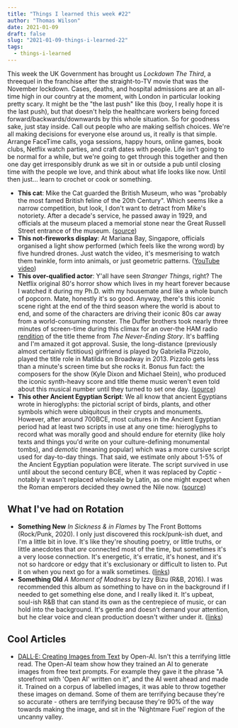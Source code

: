 ```yaml
---
title: "Things I learned this week #22"
author: "Thomas Wilson"
date: 2021-01-09
draft: false
slug: "2021-01-09-things-i-learned-22"
tags:
  - things-i-learned
---
```


This week the UK Government has brought us _Lockdown The Third_, a threequel in the franchise after the straight-to-TV movie that was the November lockdown. Cases, deaths, and hospital admissions are at an all-time high in our country at the moment, with London in particular looking pretty scary. It might be the "the last push" like this (boy, I really hope it is the last push), but that doesn't help the healthcare workers being forced forward/backwards/downwards by this whole situation. So for goodness sake, just stay inside. Call out people who are making selfish choices. We're all making decisions for everyone else around us, it really is that simple. Arrange FaceTime calls, yoga sessions, happy hours, online games, book clubs, Netflix watch parties, and craft dates with people. Life isn't going to be normal for a while, but we're going to get through this together and then one day get irresponsibly drunk as we sit in or outside a pub until closing time with the people we love, and think about what life looks like now. Until then just... learn to crochet or cook or something.

- **This cat**: Mike the Cat guarded the British Museum, who was "probably the most famed British feline of the 20th Century". Which seems like a narrow competition, but look, I don't want to detract from Mike's notoriety. After a decade's service, he passed away in 1929, and officials at the museum placed a memorial stone near the Great Russell Street entrance of the museum. ([source](https://en.wikipedia.org/wiki/Mike_%28cat%29))
- **This not-fireworks display**: At Mariana Bay, Singapore, officials organised a light show performed (which feels like the wrong word) by five hundred drones. Just watch the video, it's mesmerising to watch them twinkle, form into animals, or just geometric patterns. ([YouTube video](https://www.youtube.com/watch?v=r7Ul_EmHiJM))
- **This over-qualified actor**: Y'all have seen _Stranger Things_, right? The Netflix original 80's horror show which lives in my heart forever because I watched it during my Ph.D. with my housemate and like a whole bunch of popcorn. Mate, honestly it's so good. Anyway, there's this iconic scene right at the end of the third season where the world is about to end, and some of the characters are driving their iconic 80s car away from a world-consuming monster. The Duffer brothers took nearly three minutes of screen-time during this climax for an over-the HAM radio [rendition](https://www.youtube.com/watch?v=6EiRjwjp30I) of the title theme from _The Never-Ending Story_. It's baffling and I'm amazed it got approval. Susie, the long-distance (previously almost certainly fictitious) girlfriend is played by Gabriella Pizzolo, played the title role in Matilda on Broadway in 2013. Pizzolo gets less than a minute's screen time but she rocks it. Bonus fun fact: the composers for the show (Kyle Dixon and Michael Stein), who produced the iconic synth-heavy score and title theme music weren't even told about this musical number until they turned to set one day. ([source](https://www.hollywoodreporter.com/live-feed/stranger-things-season-3-finale-neverending-story-song-explained-1222689))
- **This other Ancient Egyptian Script**: We all know that ancient Egyptians wrote in hieroglyphs: the pictorial script of birds, plants, and other symbols which were ubiquitous in their crypts and monuments. However, after around 700BCE, most cultures in the Ancient Egyptian period had at least two scripts in use at any one time: hieroglyphs to record what was morally good and should endure for eternity (like holy texts and things you'd write on your culture-defining monumental tombs), and _demotic_ (meaning popular) which was a more cursive script used for day-to-day things. That said, we estimate only about 1-5% of the Ancient Egyptian population were literate. The script survived in use until about the second century BCE, when it was replaced by _Coptic_ - notably it wasn't replaced wholesale by Latin, as one might expect when the Roman emperors decided they owned the Nile now. ([source](https://www.ucl.ac.uk/museums-static/digitalegypt/writing/hieratic.html))

## What I've had on Rotation

- **Something New** _In Sickness & in Flames_ by The Front Bottoms (Rock/Punk, 2020). I only just discovered this rock/punk-ish duet, and I'm a little bit in love. It's like they're shouting poetry, or little truths, or little anecdotes that _are_ connected most of the time, but sometimes it's a very loose connection. It's energetic, it's erratic, it's honest, and it's not so hardcore or edgy that it's exclusionary or difficult to listen to. Put it on when you next go for a walk sometimes. ([links](https://songwhip.com/the-front-bottoms/in-sickness-and-in-flames))
- **Something Old** _A Moment of Madness_ by Izzy Bizu (R&B, 2016). I was recommended this album as something to have on in the background if I needed to get something else done, and I really liked it. It's upbeat, soul-ish R&B that can stand its own as the centrepiece of music, or can hold into the background. It's gentle and doesn't demand your attention, but he clear voice and clean production doesn't wither under it. ([links](https://songwhip.com/izzy-bizu/a-moment-of-madness))

## Cool Articles

- [DALL·E: Creating Images from Text](https://openai.com/blog/dall-e/) by Open-AI. Isn't this a terrifying little read. The Open-AI team show how they trained an AI to generate images from free text prompts. For example they gave it the phrase "A storefront with 'Open AI' written on it", and the AI went ahead and made it. Trained on a corpus of labelled images, it was able to throw together these images on demand. Some of them are terrifying because they're so accurate - others are terrifying because they're 90% of the way towards making the image, and sit in the 'Nightmare Fuel' region of the uncanny valley.
